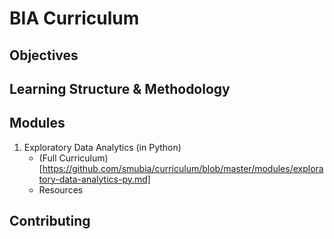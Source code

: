 # BIA Curriculum
## Objectives

## Learning Structure & Methodology

## Modules
1. Exploratory Data Analytics (in Python)
    - (Full Curriculum)[https://github.com/smubia/curriculum/blob/master/modules/exploratory-data-analytics-py.md]
    - Resources
    
## Contributing
